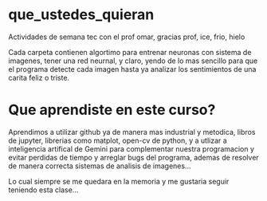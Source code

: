 # que_ustedes_quieran
Actividades de semana tec con el prof omar, gracias prof,                     ice, frio, hielo


Cada carpeta contienen algortimo para entrenar neuronas con sistema de imagenes, tener una red neurnal, y claro, yendo de lo mas sencillo para que el programa detecte cada imagen hasta ya analizar los sentimientos de una carita feliz o triste.

# Que aprendiste en este curso?
Aprendimos a utilizar github ya de manera mas industrial y metodica, libros de jupyter, librerias como matplot, open-cv de python, y a utlizar a inteligencia artifical de Gemini para complementar nuestra programacion y evitar perdidas de tiempo y arreglar bugs del programa, ademas de resolver de manera correcta sistemas de analisis de imagenes...

Lo cual siempre se me quedara en la memoria y me gustaria seguir teniendo esta clase...
